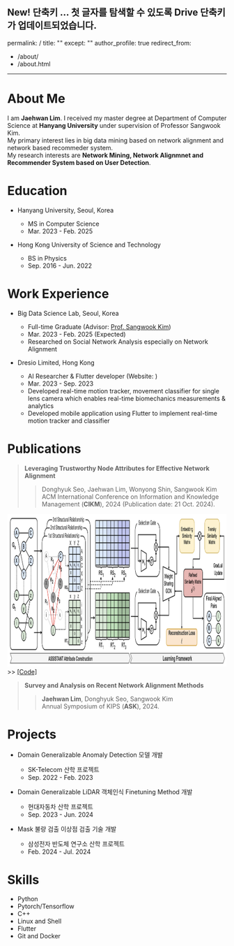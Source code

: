 New! 단축키 … 첫 글자를 탐색할 수 있도록 Drive 단축키가 업데이트되었습니다.
---
permalink: /
title: ""
except: ""
author_profile: true
redirect_from: 
  - /about/
  - /about.html
---
About Me
======
I am **Jaehwan Lim**. I received my master degree at Department of Computer Science at **Hanyang University** under supervision of Professor Sangwook Kim. <br> 
My primary interest lies in big data mining based on network alignment and network based recommeder system. <br>
My research interests are **Network Mining, Network Alignmnet and Recommender System based on User Detection**.

Education
====
* Hanyang University, Seoul, Korea 
  * MS in Computer Science
  * Mar. 2023 - Feb. 2025

* Hong Kong University of Science and Technology
  * BS in Physics
  * Sep. 2016 - Jun. 2022

Work Experience
======

* Big Data Science Lab, Seoul, Korea 
  * Full-time Graduate (Advisor: <a href="https://scholar.google.co.kr/citations?user=ed2vz_oAAAAJ&hl=en">Prof. Sangwook Kim</a>)
  * Mar. 2023 - Feb. 2025 (Expected)
  * Researched on Social Network Analysis especially on Network Alignment
  <!-- * Focused on user relationships in two different social networks to capture common users across different social networks -->

* Dresio Limited, Hong Kong 
  * AI Researcher & Flutter developer (Website: <a href="https://www.dresio.io/"></a>)
  * Mar. 2023 - Sep. 2023  
  * Developed real-time motion tracker, movement classifier for single lens camera which enables real-time biomechanics measurements & analytics
  * Developed mobile application using Flutter to implement real-time motion tracker and classifier

Publications
======
> <i style='font-style: normal;'>**Leveraging Trustworthy Node Attributes for Effective Network Alignment**<br></i>
>> <i style='font-style: normal;'>Donghyuk Seo, Jaehwan Lim, Wonyong Shin, Sangwook Kim<br></i>
>> <i style='font-style: normal;'>ACM International Conference on Information and Knowledge Management (**CIKM**), 2024 (Publication date: 21 Oct. 2024).<br></i>
<!-- ![hi](../images/dadt.png) -->
<img src= "../images/dadt.png" width = '700px' height = '350px'>
>> <i style='font-style: normal;'>
<a href="https://github.com/JaehwanO/ASSISTANT">[Code]</a>

> <i style='font-style: normal;'>**Survey and Analysis on Recent Network Alignment Methods**<br></i>
>> <i style='font-style: normal;'>**Jaehwan Lim**, Donghyuk Seo, Sangwook Kim<br></i>
>> <i style='font-style: normal;'>Annual Symposium of KIPS (**ASK**), 2024.<br></i>


<!-- <p float="left">
  <img src= "../images/car.gif" width = '200' height = '200'/>
  <img src= "../images/seg.gif" width = '200' height = '200' />
  <img src= "../images/map.gif" width = "200" height = '200' />
</p> -->


Projects
======
* Domain Generalizable Anomaly Detection 모델 개발
  * SK-Telecom 산학 프로젝트
  * Sep. 2022 - Feb. 2023 

* Domain Generalizable LiDAR 객체인식 Finetuning Method 개발
  * 현대자동차 산학 프로젝트
  * Sep. 2023 - Jun. 2024

* Mask 불량 검출 이상점 검출 기술 개발
  * 삼성전자 반도체 연구소 산학 프로젝트
  * Feb. 2024 - Jul. 2024

Skills
======
* Python
* Pytorch/Tensorflow
* C++  
* Linux and Shell 
* Flutter
* Git and Docker